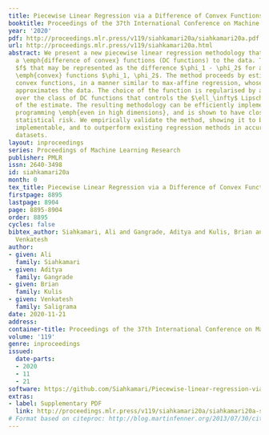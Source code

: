 ```yaml
---
title: Piecewise Linear Regression via a Difference of Convex Functions
booktitle: Proceedings of the 37th International Conference on Machine Learning
year: '2020'
pdf: http://proceedings.mlr.press/v119/siahkamari20a/siahkamari20a.pdf
url: http://proceedings.mlr.press/v119/siahkamari20a.html
abstract: We present a new piecewise linear regression methodology that utilises fitting
  a \emph{difference of convex} functions (DC functions) to the data. These are functions
  $f$ that may be represented as the difference $\phi_1 - \phi_2$ for a choice of
  \emph{convex} functions $\phi_1, \phi_2$. The method proceeds by estimating piecewise-liner
  convex functions, in a manner similar to max-affine regression, whose difference
  approximates the data. The choice of the function is regularised by a new seminorm
  over the class of DC functions that controls the $\ell_\infty$ Lipschitz constant
  of the estimate. The resulting methodology can be efficiently implemented via Quadratic
  programming \emph{even in high dimensions}, and is shown to have close to minimax
  statistical risk. We empirically validate the method, showing it to be practically
  implementable, and to outperform existing regression methods in accuracy on real-world
  datasets.
layout: inproceedings
series: Proceedings of Machine Learning Research
publisher: PMLR
issn: 2640-3498
id: siahkamari20a
month: 0
tex_title: Piecewise Linear Regression via a Difference of Convex Functions
firstpage: 8895
lastpage: 8904
page: 8895-8904
order: 8895
cycles: false
bibtex_author: Siahkamari, Ali and Gangrade, Aditya and Kulis, Brian and Saligrama,
  Venkatesh
author:
- given: Ali
  family: Siahkamari
- given: Aditya
  family: Gangrade
- given: Brian
  family: Kulis
- given: Venkatesh
  family: Saligrama
date: 2020-11-21
address: 
container-title: Proceedings of the 37th International Conference on Machine Learning
volume: '119'
genre: inproceedings
issued:
  date-parts:
  - 2020
  - 11
  - 21
software: https://github.com/Siahkamari/Piecewise-linear-regression-via-a-difference-of-convex-functions
extras:
- label: Supplementary PDF
  link: http://proceedings.mlr.press/v119/siahkamari20a/siahkamari20a-supp.pdf
# Format based on citeproc: http://blog.martinfenner.org/2013/07/30/citeproc-yaml-for-bibliographies/
---
```

